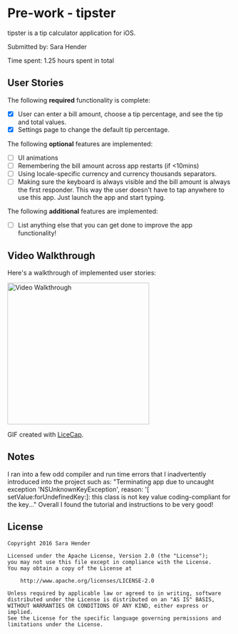 # Pre-work - tipster

tipster is a tip calculator application for iOS.

Submitted by: Sara Hender

Time spent: 1.25 hours spent in total

## User Stories

The following **required** functionality is complete:

* [X] User can enter a bill amount, choose a tip percentage, and see the tip and total values.
* [X] Settings page to change the default tip percentage.

The following **optional** features are implemented:
* [ ] UI animations
* [ ] Remembering the bill amount across app restarts (if <10mins)
* [ ] Using locale-specific currency and currency thousands separators.
* [ ] Making sure the keyboard is always visible and the bill amount is always the first responder. This way the user doesn't have to tap anywhere to use this app. Just launch the app and start typing.

The following **additional** features are implemented:

- [ ] List anything else that you can get done to improve the app functionality!

## Video Walkthrough 

Here's a walkthrough of implemented user stories:

<img src='http://i.imgur.com/Rptmwwk.gif' title='Video Walkthrough' width='318' alt='Video Walkthrough' />

GIF created with [LiceCap](http://www.cockos.com/licecap/).

## Notes

I ran into a few odd compiler and run time errors that I inadvertently introduced into the project such as:
  "Terminating app due to uncaught exception 'NSUnknownKeyException', 
  reason: '[ setValue:forUndefinedKey:]: this class is not key value 
  coding-compliant for the key..."
Overall I found the tutorial and instructions to be very good!

## License

    Copyright 2016 Sara Hender

    Licensed under the Apache License, Version 2.0 (the "License");
    you may not use this file except in compliance with the License.
    You may obtain a copy of the License at

        http://www.apache.org/licenses/LICENSE-2.0

    Unless required by applicable law or agreed to in writing, software
    distributed under the License is distributed on an "AS IS" BASIS,
    WITHOUT WARRANTIES OR CONDITIONS OF ANY KIND, either express or implied.
    See the License for the specific language governing permissions and
    limitations under the License.
